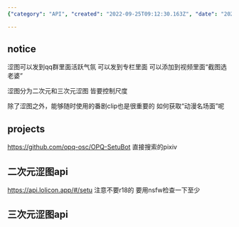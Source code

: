 ```yaml
---
{"category": "API", "created": "2022-09-25T09:12:30.163Z", "date": "2022-09-25 09:12:30", "description": "This article discusses the Setu Bot API, which enables sharing of explicit content such as erotic images and anime clips. The bot supports posting in QQ groups, personal columns, and adding to videos. It handles both second-hand and third-hand explicit images with adjustable content scale. Users are advised against using R18 content and to be cautious about NSFW content.", "modified": "2022-09-25T09:24:07.065Z", "tags": ["Setu Bot API", "explicit content", "erotic images", "anime clips", "QQ groups", "personal columns", "NSFW"], "title": "涩图api setu bot"}

---
```


## notice

涩图可以发到qq群里面活跃气氛 可以发到专栏里面 可以添加到视频里面“截图选老婆”

涩图分为二次元和三次元涩图 皆要控制尺度

除了涩图之外，能够随时使用的番剧clip也是很重要的 如何获取“动漫名场面”呢

## projects

https://github.com/opq-osc/OPQ-SetuBot 直接搜索的pixiv

## 二次元涩图api

https://api.lolicon.app/#/setu 注意不要r18的 要用nsfw检查一下至少

## 三次元涩图api
